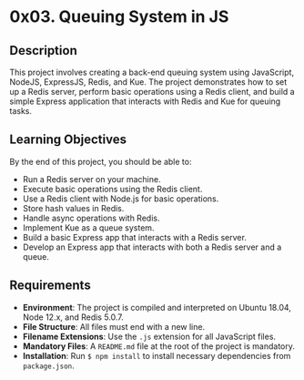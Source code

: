 # 0x03. Queuing System in JS

## Description

This project involves creating a back-end queuing system using JavaScript, NodeJS, ExpressJS, Redis, and Kue. The project demonstrates how to set up a Redis server, perform basic operations using a Redis client, and build a simple Express application that interacts with Redis and Kue for queuing tasks.

## Learning Objectives

By the end of this project, you should be able to:

- Run a Redis server on your machine.
- Execute basic operations using the Redis client.
- Use a Redis client with Node.js for basic operations.
- Store hash values in Redis.
- Handle async operations with Redis.
- Implement Kue as a queue system.
- Build a basic Express app that interacts with a Redis server.
- Develop an Express app that interacts with both a Redis server and a queue.

## Requirements

- **Environment**: The project is compiled and interpreted on Ubuntu 18.04, Node 12.x, and Redis 5.0.7.
- **File Structure**: All files must end with a new line.
- **Filename Extensions**: Use the `.js` extension for all JavaScript files.
- **Mandatory Files**: A `README.md` file at the root of the project is mandatory.
- **Installation**: Run `$ npm install` to install necessary dependencies from `package.json`.
